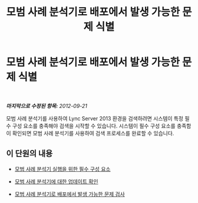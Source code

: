 ﻿---
title: 모범 사례 분석기로 배포에서 발생 가능한 문제 식별
TOCTitle: 모범 사례 분석기로 배포에서 발생 가능한 문제 식별
ms:assetid: 0903063c-4766-4406-92f1-dfea48f274a5
ms:mtpsurl: https://technet.microsoft.com/ko-kr/library/Gg591342(v=OCS.15)
ms:contentKeyID: 49302736
ms.date: 08/10/2015
mtps_version: v=OCS.15
ms.translationtype: HT
---

# 모범 사례 분석기로 배포에서 발생 가능한 문제 식별

 

_**마지막으로 수정된 항목:** 2012-09-21_

모범 사례 분석기를 사용하여 Lync Server 2013 환경을 검색하려면 시스템이 특정 필수 구성 요소를 충족해야 검색을 시작할 수 있습니다. 시스템이 필수 구성 요소를 충족함이 확인되면 모범 사례 분석기를 사용하여 검색 프로세스를 완료할 수 있습니다.

## 이 단원의 내용

  - [모범 사례 분석기 실행을 위한 필수 구성 요소](lync-server-2013-prerequisites-for-running-best-practices-analyzer.md)

  - [모범 사례 분석기에 대한 업데이트 확인](lync-server-2013-checking-for-updates-to-best-practices-analyzer.md)

  - [모범 사례 분석기로 배포에서 발생 가능한 문제 검사](lync-server-2013-using-best-practices-analyzer-to-scan-your-deployment-for-potential-issues.md)

